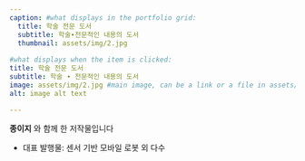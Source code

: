 ```yaml
---
caption: #what displays in the portfolio grid:
  title: 학술 전문 도서
  subtitle: 학술∙전문적인 내용의 도서
  thumbnail: assets/img/2.jpg
  
#what displays when the item is clicked:
title: 학술 전문 도서
subtitle: 학술 ∙ 전문적인 내용의 도서
image: assets/img/2.jpg #main image, can be a link or a file in assets/img/portfolio
alt: image alt text

---
```

**종이지** 와 함께 한 저작물입니다

- 대표 발행물: 센서 기반 모바일 로봇 외 다수

